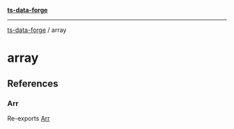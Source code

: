 [**ts-data-forge**](README.md)

---

[ts-data-forge](README.md) / array

# array

## References

### Arr

Re-exports [Arr](array/array-utils/namespaces/Arr.md)
